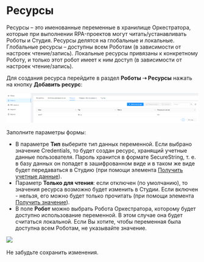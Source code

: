 # Ресурсы

Ресурсы – это именованные переменные в хранилище Оркестратора, которые при выполнении RPA-проектов могут читать/устанавливать Роботы и Студия. Ресурсы делятся на глобальные и локальные. Глобальные ресурсы – доступны всем Роботам (в зависимости от настроек чтение/запись). Локальные ресурсы привязаны к конкретному Роботу, и только этот робот имеет к ним доступ (в зависимости от настроек чтение/запись).

Для создания ресурса перейдите в раздел **Роботы ➝ Ресурсы** нажать на кнопку **Добавить ресурс**:

![](<../../.gitbook/assets/0 (15)>)

Заполните параметры формы:

* В параметре **Тип** выберите тип данных переменной. Если выбрано значение Сredentials, то будет создан ресурс, хранящий учетные данные пользователя. Пароль хранится в формате SecureString, т. е. в базу данных он попадет в зашифрованном виде и в таком же виде будет передаваться в Студию (при помощи элемента [Получить учетные данные](https://docs.primo-rpa.ru/primo-rpa/g_elements/osnovnye-elementy/orkestrator/els_assets/el_orch_getcredentials)).
* Параметр **Только для чтения**: если отключен (по умолчанию), то значения ресурса возможно будет изменить в Студии. Если включен - нельзя, его можно будет только прочитать (при помощи элемента [Получить значение](https://docs.primo-rpa.ru/primo-rpa/g_elements/osnovnye-elementy/orkestrator/els_assets/el_orch_getvalue)).
* В поле **Робот** можно выбрать Робота Оркестратора, которому будет доступно использование переменной. В этом случае она будет считаться локальной. Если Вы хотите, чтобы переменная была доступна всем Роботам, не указывайте значение.

![](<../../.gitbook/assets/Добавление ресурса.png =427x480>)

Не забудьте сохранить изменения.
